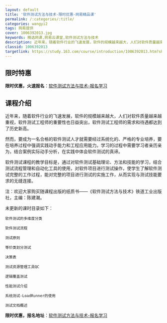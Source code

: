 ```yaml
---
layout: default
title: '软件测试方法与技术-限时优惠-网易精品课'
permalink: /:categories/:title/
categories: wangyi2
tags: 网易提供
cover: 1006392013.jpg
keywords: 精选网课,网易云课堂,软件测试方法与技术
description: 近年来，随着软件行业的飞速发展，软件的规模越来越大，人们对软件质量越来越重视，软件测试工程师的重要性也日益突出，软件测试
classid: 1006392013
targetlink: https://study.163.com/course/introduction/1006392013.htm?share=1&shareId=1025206652&utm_campaign=share&utm_medium=iphoneShare&utm_source=&utm_u=1025206652
---
```


## 限时特惠

**限时优惠，火速报名**：[软件测试方法与技术-报名学习](https://study.163.com/course/introduction/1006392013.htm?share=1&shareId=1025206652&utm_campaign=share&utm_medium=iphoneShare&utm_source=&utm_u=1025206652)

## 课程介绍

近年来，随着软件行业的飞速发展，软件的规模越来越大，人们对软件质量越来越重视，软件测试工程师的重要性也日益突出，软件测试工程师的需求和待遇都达到了历史新高。

然而，要成为一名合格的软件测试人才就需要经过系统化的、严格的专业培养，要在培养过程中强调实践动手能力和工程应用能力。学习的过程中需要学习者亲历亲为，结合案例实际动手分析，在实践中体会软件测试的真谛。

软件测试课程的教学目标是，通过对软件测试基础理论、方法和技能的学习，结合测试流程管理和自动化工具的使用，对软件项目进行测试操作，使学生了解软件测试完整的工作过程，能对完整的项目进行测试的实施工作，从而实现与测试技能要求的无缝连接。

注：欢迎大家购买随课程出版的纸质书——《软件测试方法与技术》铁道工业出版社，主编：陈建潮。

未更新的课时目录如下：

	软件测试的多维度分类

	软件测试流程

	测试原则

	等价类划分测试

	决策表

	测试资源管理工具QC

	逻辑覆盖测试

	性能测试介绍

	系统测试-LoadRunner的使用

	测试文档概述

**限时优惠，报名地址**：[软件测试方法与技术-报名学习](https://study.163.com/course/introduction/1006392013.htm?share=1&shareId=1025206652&utm_campaign=share&utm_medium=iphoneShare&utm_source=&utm_u=1025206652)

